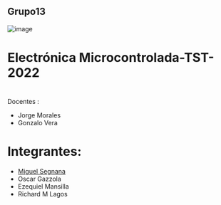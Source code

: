 ## Grupo13
 ![image](https://user-images.githubusercontent.com/46485082/185764937-f3af15ef-e7a7-44c3-9f1b-1f3df082c9e3.png)
#                  Electrónica Microcontrolada-TST-2022
#
Docentes :

* Jorge Morales
* Gonzalo Vera
#
# Integrantes:

* [Miguel Segnana](https://github.com/guelo2019 "guelo2019")
* Oscar Gazzola
* Ezequiel Mansilla
* Richard M Lagos

  
